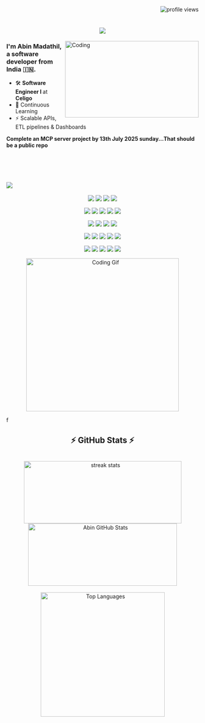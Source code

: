 <p align="right">
  <img src="https://komarev.com/ghpvc/?username=abinmadathil&label=Visitors&color=0eb45e&style=flat" alt="profile views" />
</p>
<!---edit the file to look much more perfect--->

<h1 align="center">
  <img src="https://readme-typing-svg.herokuapp.com?font=Fira+Code&weight=700&size=30&pause=1000&color=00F7FF&center=true&vCenter=true&width=700&lines=Hi+There+👋;I'm+Abin+Madathil;Welcome+to+my+GitHub+Profile!" />
</h1>

<!-- GIF on the right..testing dev containers -->
<img align="right" alt="Coding" src="https://cdn.shopify.com/s/files/1/0578/3696/1997/t/9/assets/lofiboy.gif" width="350" height="200" style="object-fit: contain;">

<!-- Content on the left -->
<h3>
  I'm <strong>Abin Madathil</strong>, a software developer from India 🇮🇳.
</h3>

<ul>
  <li>🛠 <b>Software Engineer I </b>at <b>Celigo</b></li>
  <li>🌱 Continuous Learning</li>
  <li>⚡ Scalable APIs, ETL pipelines & Dashboards</li>
</ul>
<b>Complete an MCP server project by 13th July 2025 sunday...That should be a public repo</b>

<br></br>

<h1 align="left">
  <img src="https://readme-typing-svg.herokuapp.com?font=JetBrains+Mono&weight=900&size=30&pause=1000&color=9CA3AF&center=false&vCenter=false&repeat=false&width=600&lines=My+Tech+Stacks" />
</h1>

<!-- Languages -->
<p align="center">
  <img src="https://img.shields.io/badge/JavaScript-F7DF1E?logo=javascript&logoColor=black&style=for-the-badge" />
  <img src="https://img.shields.io/badge/Python-3776AB?logo=python&logoColor=white&style=for-the-badge" />
  <img src="https://img.shields.io/badge/Java-007396?logo=java&logoColor=white&style=for-the-badge" />
  <img src="https://img.shields.io/badge/TypeScript-3178C6?logo=typescript&logoColor=white&style=for-the-badge" />
</p>

<p align="center">
  <!-- Frontend -->
  <img src="https://img.shields.io/badge/Angular-DD0031?logo=angular&logoColor=white&style=for-the-badge" />
  <img src="https://img.shields.io/badge/React-20232A?logo=react&logoColor=61DAFB&style=for-the-badge" />
  <img src="https://img.shields.io/badge/HTML5-E34F26?logo=html5&logoColor=white&style=for-the-badge" />
  <img src="https://img.shields.io/badge/CSS3-1572B6?logo=css3&logoColor=white&style=for-the-badge" />
  <img src="https://img.shields.io/badge/Bootstrap-563D7C?logo=bootstrap&logoColor=white&style=for-the-badge" />
</p>

<p align="center">
  <!-- Backend -->
  <img src="https://img.shields.io/badge/.NET-512BD4?logo=dotnet&logoColor=white&style=for-the-badge" />
  <img src="https://img.shields.io/badge/Node.js-339933?logo=nodedotjs&logoColor=white&style=for-the-badge" />
  <img src="https://img.shields.io/badge/Express-000000?logo=express&logoColor=white&style=for-the-badge" />
  <img src="https://img.shields.io/badge/Spring Boot-6DB33F?logo=spring&logoColor=white&style=for-the-badge" />
</p>

<p align="center">
  <!-- Databases -->
  <img src="https://img.shields.io/badge/PostgreSQL-4169E1?logo=postgresql&logoColor=white&style=for-the-badge" />
  <img src="https://img.shields.io/badge/MySQL-4479A1?logo=mysql&logoColor=white&style=for-the-badge" />
  <img src="https://img.shields.io/badge/MongoDB-47A248?logo=mongodb&logoColor=white&style=for-the-badge" />
  <img src="https://img.shields.io/badge/Oracle-F80000?logo=oracle&logoColor=white&style=for-the-badge" />
    <img src="https://img.shields.io/badge/SQL-336791?logo=postgresql&logoColor=white&style=for-the-badge" />

</p>

<p align="center">
  <!-- Tools -->
  <img src="https://img.shields.io/badge/Git-F05032?logo=git&logoColor=white&style=for-the-badge" />
  <img src="https://img.shields.io/badge/Docker-2496ED?logo=docker&logoColor=white&style=for-the-badge" />
  <img src="https://img.shields.io/badge/Kubernetes-326CE5?logo=kubernetes&logoColor=white&style=for-the-badge" />
  <img src="https://img.shields.io/badge/Postman-FF6C37?logo=postman&logoColor=white&style=for-the-badge" />
  <img src="https://img.shields.io/badge/VS Code-007ACC?logo=visualstudiocode&logoColor=white&style=for-the-badge" />
</p>

<p align="center">
  <img src="gift.gif" alt="Coding Gif" width="400" />
</p>f

<!-- <div align="center">
  <h2>🐍 My Contributions 🐍</h2>
  <br>
  <img alt="snake eating my contributions" src="https://raw.githubusercontent.com/thesirix/thesirix/output/github-contribution-grid-snake.svg" />
  <br/><br/><br/>
</div> -->

<!-- create an MCP server tomorrow...figure out one idea to do so...
jsut started complete that in a day -->

<h2 align="center">⚡ GitHub Stats ⚡</h2>
<br>
<div align="center">
  <img width=413 height=163 src="https://github-readme-streak-stats-eight.vercel.app/?user=abinmadathil&theme=tokyonight" alt="streak stats"/>
  <img width="390" height="163" src="https://github-readme-stats.vercel.app/api?username=abinmadathil&show_icons=true&theme=tokyonight&locale=en&count_private=true" alt="Abin GitHub Stats" />
  <br/><br/>
  <img width="325" src="https://github-readme-stats.vercel.app/api/top-langs?username=abinmadathil&show_icons=true&theme=tokyonight&locale=en&layout=compact&hide=css" alt="Top Languages" />
</div>

